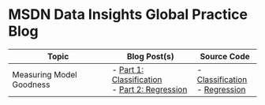 # MSDN Data Insights Global Practice Blog

|     Topic                | Blog Post(s)                                  | Source Code                   |
|--------------------------|-----------------------------------------------|-------------------------------|
| Measuring Model Goodness | - [Part 1: Classification](https://blogs.msdn.microsoft.com/data_insights_global_practice/2018/08/22/measuring-model-goodness-part-1/) <br> - [Part 2: Regression](https://blogs.msdn.microsoft.com/data_insights_global_practice/2018/09/04/measuring-model-goodness-part-2/) | - [Classification](https://github.com/thampiman/msdn-digp-blog/blob/master/measuring_model_goodness/Classification.ipynb) <br> - [Regression](https://github.com/thampiman/msdn-digp-blog/blob/master/measuring_model_goodness/Regression.ipynb) |